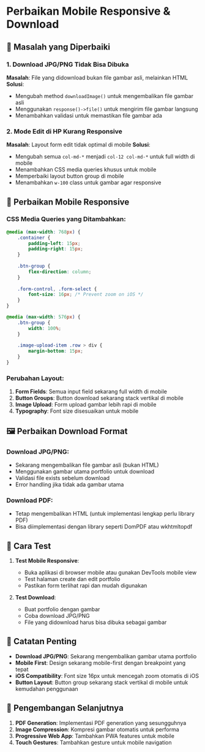# Perbaikan Mobile Responsive & Download

## 🔧 Masalah yang Diperbaiki

### 1. **Download JPG/PNG Tidak Bisa Dibuka**
**Masalah**: File yang didownload bukan file gambar asli, melainkan HTML
**Solusi**: 
- Mengubah method `downloadImage()` untuk mengembalikan file gambar asli
- Menggunakan `response()->file()` untuk mengirim file gambar langsung
- Menambahkan validasi untuk memastikan file gambar ada

### 2. **Mode Edit di HP Kurang Responsive**
**Masalah**: Layout form edit tidak optimal di mobile
**Solusi**:
- Mengubah semua `col-md-*` menjadi `col-12 col-md-*` untuk full width di mobile
- Menambahkan CSS media queries khusus untuk mobile
- Memperbaiki layout button group di mobile
- Menambahkan `w-100` class untuk gambar agar responsive

## 📱 Perbaikan Mobile Responsive

### CSS Media Queries yang Ditambahkan:
```css
@media (max-width: 768px) {
    .container {
        padding-left: 15px;
        padding-right: 15px;
    }
    
    .btn-group {
        flex-direction: column;
    }
    
    .form-control, .form-select {
        font-size: 16px; /* Prevent zoom on iOS */
    }
}

@media (max-width: 576px) {
    .btn-group {
        width: 100%;
    }
    
    .image-upload-item .row > div {
        margin-bottom: 15px;
    }
}
```

### Perubahan Layout:
1. **Form Fields**: Semua input field sekarang full width di mobile
2. **Button Groups**: Button download sekarang stack vertikal di mobile
3. **Image Upload**: Form upload gambar lebih rapi di mobile
4. **Typography**: Font size disesuaikan untuk mobile

## 🖼️ Perbaikan Download Format

### Download JPG/PNG:
- Sekarang mengembalikan file gambar asli (bukan HTML)
- Menggunakan gambar utama portfolio untuk download
- Validasi file exists sebelum download
- Error handling jika tidak ada gambar utama

### Download PDF:
- Tetap mengembalikan HTML (untuk implementasi lengkap perlu library PDF)
- Bisa diimplementasi dengan library seperti DomPDF atau wkhtmltopdf

## 🚀 Cara Test

1. **Test Mobile Responsive**:
   - Buka aplikasi di browser mobile atau gunakan DevTools mobile view
   - Test halaman create dan edit portfolio
   - Pastikan form terlihat rapi dan mudah digunakan

2. **Test Download**:
   - Buat portfolio dengan gambar
   - Coba download JPG/PNG
   - File yang didownload harus bisa dibuka sebagai gambar

## 📝 Catatan Penting

- **Download JPG/PNG**: Sekarang mengembalikan gambar utama portfolio
- **Mobile First**: Design sekarang mobile-first dengan breakpoint yang tepat
- **iOS Compatibility**: Font size 16px untuk mencegah zoom otomatis di iOS
- **Button Layout**: Button group sekarang stack vertikal di mobile untuk kemudahan penggunaan

## 🔮 Pengembangan Selanjutnya

1. **PDF Generation**: Implementasi PDF generation yang sesungguhnya
2. **Image Compression**: Kompresi gambar otomatis untuk performa
3. **Progressive Web App**: Tambahkan PWA features untuk mobile
4. **Touch Gestures**: Tambahkan gesture untuk mobile navigation

